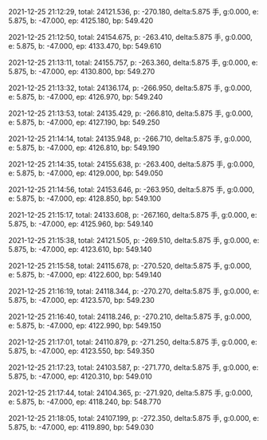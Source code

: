 2021-12-25 21:12:29, total: 24121.536, p: -270.180, delta:5.875 手, g:0.000, e: 5.875, b: -47.000, ep: 4125.180, bp: 549.420

2021-12-25 21:12:50, total: 24154.675, p: -263.410, delta:5.875 手, g:0.000, e: 5.875, b: -47.000, ep: 4133.470, bp: 549.610

2021-12-25 21:13:11, total: 24155.757, p: -263.360, delta:5.875 手, g:0.000, e: 5.875, b: -47.000, ep: 4130.800, bp: 549.270

2021-12-25 21:13:32, total: 24136.174, p: -266.950, delta:5.875 手, g:0.000, e: 5.875, b: -47.000, ep: 4126.970, bp: 549.240

2021-12-25 21:13:53, total: 24135.429, p: -266.810, delta:5.875 手, g:0.000, e: 5.875, b: -47.000, ep: 4127.190, bp: 549.250

2021-12-25 21:14:14, total: 24135.948, p: -266.710, delta:5.875 手, g:0.000, e: 5.875, b: -47.000, ep: 4126.810, bp: 549.190

2021-12-25 21:14:35, total: 24155.638, p: -263.400, delta:5.875 手, g:0.000, e: 5.875, b: -47.000, ep: 4129.000, bp: 549.050

2021-12-25 21:14:56, total: 24153.646, p: -263.950, delta:5.875 手, g:0.000, e: 5.875, b: -47.000, ep: 4128.850, bp: 549.100

2021-12-25 21:15:17, total: 24133.608, p: -267.160, delta:5.875 手, g:0.000, e: 5.875, b: -47.000, ep: 4125.960, bp: 549.140

2021-12-25 21:15:38, total: 24121.505, p: -269.510, delta:5.875 手, g:0.000, e: 5.875, b: -47.000, ep: 4123.610, bp: 549.140

2021-12-25 21:15:58, total: 24115.678, p: -270.520, delta:5.875 手, g:0.000, e: 5.875, b: -47.000, ep: 4122.600, bp: 549.140

2021-12-25 21:16:19, total: 24118.344, p: -270.270, delta:5.875 手, g:0.000, e: 5.875, b: -47.000, ep: 4123.570, bp: 549.230

2021-12-25 21:16:40, total: 24118.246, p: -270.210, delta:5.875 手, g:0.000, e: 5.875, b: -47.000, ep: 4122.990, bp: 549.150

2021-12-25 21:17:01, total: 24110.879, p: -271.250, delta:5.875 手, g:0.000, e: 5.875, b: -47.000, ep: 4123.550, bp: 549.350

2021-12-25 21:17:23, total: 24103.587, p: -271.770, delta:5.875 手, g:0.000, e: 5.875, b: -47.000, ep: 4120.310, bp: 549.010

2021-12-25 21:17:44, total: 24104.365, p: -271.920, delta:5.875 手, g:0.000, e: 5.875, b: -47.000, ep: 4118.240, bp: 548.770

2021-12-25 21:18:05, total: 24107.199, p: -272.350, delta:5.875 手, g:0.000, e: 5.875, b: -47.000, ep: 4119.890, bp: 549.030